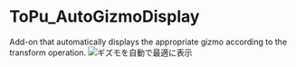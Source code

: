 # ToPu_AutoGizmoDisplay
Add-on that automatically displays the appropriate gizmo according to the transform operation.
![ギズモを自動で最適に表示](https://github.com/user-attachments/assets/49db83ca-e430-42ef-97e1-a88562ef1898)
